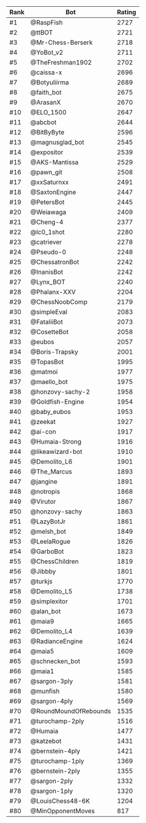 Rank|Bot|Rating
---|---|---
#1|@RaspFish|2727
#2|@ttBOT|2721
#3|@Mr-Chess-Berserk|2718
#4|@YoBot_v2|2711
#5|@TheFreshman1902|2702
#6|@caissa-x|2696
#7|@Botyuliirma|2689
#8|@faith_bot|2675
#9|@ArasanX|2670
#10|@ELO_1500|2647
#11|@abcbot|2644
#12|@BitByByte|2596
#13|@magnusglad_bot|2545
#14|@expositor|2539
#15|@AKS-Mantissa|2529
#16|@pawn_git|2508
#17|@xxSaturnxx|2491
#18|@SaxtonEngine|2447
#19|@PetersBot|2445
#20|@Weiawaga|2409
#21|@Cheng-4|2377
#22|@lc0_1shot|2280
#23|@catriever|2278
#24|@Pseudo-0|2248
#25|@ChessatronBot|2242
#26|@InanisBot|2242
#27|@Lynx_BOT|2240
#28|@Phalanx-XXV|2204
#29|@ChessNoobComp|2179
#30|@simpleEval|2083
#31|@FataliiBot|2073
#32|@CosetteBot|2058
#33|@eubos|2057
#34|@Boris-Trapsky|2001
#35|@TopasBot|1995
#36|@matmoi|1977
#37|@maello_bot|1975
#38|@honzovy-sachy-2|1958
#39|@Goldfish-Engine|1954
#40|@baby_eubos|1953
#41|@zeekat|1927
#42|@ai-con|1917
#43|@Humaia-Strong|1916
#44|@likeawizard-bot|1910
#45|@Demolito_L6|1901
#46|@The_Marcus|1893
#47|@jangine|1891
#48|@notropis|1868
#49|@Virutor|1867
#50|@honzovy-sachy|1863
#51|@LazyBotJr|1861
#52|@melsh_bot|1849
#53|@LeelaRogue|1826
#54|@GarboBot|1823
#55|@ChessChildren|1819
#56|@Jibbby|1801
#57|@turkjs|1770
#58|@Demolito_L5|1738
#59|@simplexitor|1701
#60|@alan_bot|1673
#61|@maia9|1665
#62|@Demolito_L4|1639
#63|@RadianceEngine|1624
#64|@maia5|1609
#65|@schnecken_bot|1593
#66|@maia1|1585
#67|@sargon-3ply|1581
#68|@munfish|1580
#69|@sargon-4ply|1569
#70|@RoundMoundOfRebounds|1535
#71|@turochamp-2ply|1516
#72|@Humaia|1477
#73|@katzebot|1431
#74|@bernstein-4ply|1421
#75|@turochamp-1ply|1369
#76|@bernstein-2ply|1355
#77|@sargon-2ply|1332
#78|@sargon-1ply|1320
#79|@LouisChess48-6K|1204
#80|@MinOpponentMoves|817
